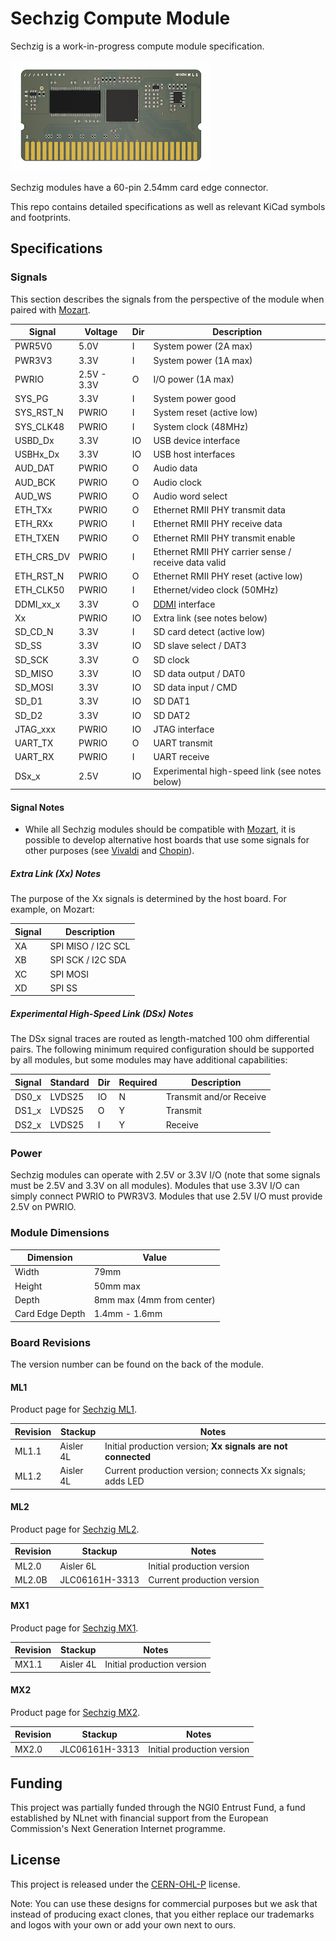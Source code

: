 # Sechzig Compute Module

Sechzig is a work-in-progress compute module specification.

![Sechzig ML1](https://github.com/machdyne/sechzig/blob/4ddd1e48dee8f0d31b78590a8419e66eab25ad2f/ml1.png)

Sechzig modules have a 60-pin 2.54mm card edge connector.

This repo contains detailed specifications as well as relevant KiCad symbols and footprints.

## Specifications

### Signals

This section describes the signals from the perspective of the module when paired with [Mozart](https://github.com/machdyne/mozart).

| Signal | Voltage | Dir | Description |
| ------ | ------- | --- | ----------- |
| PWR5V0 | 5.0V | I | System power (2A max) |
| PWR3V3 | 3.3V | I | System power (1A max) |
| PWRIO | 2.5V - 3.3V | O | I/O power (1A max) |
| SYS\_PG | 3.3V | I | System power good |
| SYS\_RST\_N | PWRIO | I | System reset (active low) |
| SYS\_CLK48 | PWRIO | I | System clock (48MHz) |
| USBD\_Dx | 3.3V | IO | USB device interface |
| USBHx\_Dx | 3.3V | IO | USB host interfaces |
| AUD\_DAT | PWRIO | O | Audio data |
| AUD\_BCK | PWRIO | O | Audio clock |
| AUD\_WS | PWRIO | O | Audio word select |
| ETH\_TXx | PWRIO | O | Ethernet RMII PHY transmit data |
| ETH\_RXx | PWRIO | I | Ethernet RMII PHY receive data |
| ETH\_TXEN | PWRIO | O | Ethernet RMII PHY transmit enable |
| ETH\_CRS\_DV | PWRIO | I | Ethernet RMII PHY carrier sense / receive data valid |
| ETH\_RST\_N | PWRIO | O | Ethernet RMII PHY reset (active low) |
| ETH\_CLK50 | PWRIO | I | Ethernet/video clock (50MHz) |
| DDMI\_xx\_x | 3.3V | O | [DDMI](https://github.com/machdyne/ddmi) interface |
| Xx | PWRIO | IO | Extra link (see notes below) |
| SD\_CD\_N | 3.3V | I | SD card detect (active low) |
| SD\_SS | 3.3V | IO | SD slave select / DAT3 |
| SD\_SCK | 3.3V | O | SD clock |
| SD\_MISO | 3.3V | IO | SD data output / DAT0 |
| SD\_MOSI | 3.3V | IO | SD data input / CMD |
| SD\_D1 | 3.3V| IO | SD DAT1 |
| SD\_D2 | 3.3V | IO | SD DAT2 |
| JTAG\_xxx | PWRIO | IO | JTAG interface |
| UART\_TX | PWRIO | O | UART transmit |
| UART\_RX | PWRIO | I | UART receive |
| DSx\_x | 2.5V | IO | Experimental high-speed link (see notes below) |

#### Signal Notes

  * While all Sechzig modules should be compatible with [Mozart](https://github.com/machdyne/mozart), it is possible to develop alternative host boards that use some signals for other purposes (see [Vivaldi](https://github.com/machdyne/vivaldi) and [Chopin](https://github.com/machdyne/chopin)).

##### Extra Link (Xx) Notes

The purpose of the Xx signals is determined by the host board. For example, on Mozart:

| Signal | Description |
| ------ | ----------- |
| XA | SPI MISO / I2C SCL |
| XB | SPI SCK / I2C SDA |
| XC | SPI MOSI |
| XD | SPI SS |

##### Experimental High-Speed Link (DSx) Notes

The DSx signal traces are routed as length-matched 100 ohm differential pairs. The following minimum required configuration should be supported by all modules, but some modules may have additional capabilities:

| Signal | Standard | Dir | Required | Description |
| ------ | -------- | --- | -------- | ----------- |
| DS0\_x | LVDS25 | IO | N | Transmit and/or Receive |
| DS1\_x | LVDS25 | O | Y | Transmit |
| DS2\_x | LVDS25 | I | Y | Receive |

### Power

Sechzig modules can operate with 2.5V or 3.3V I/O (note that some signals must be 2.5V and 3.3V on all modules). Modules that use 3.3V I/O can simply connect PWRIO to PWR3V3. Modules that use 2.5V I/O must provide 2.5V on PWRIO.

### Module Dimensions

| Dimension | Value |
| --------- | ----- |
| Width | 79mm |
| Height | 50mm max |
| Depth | 8mm max (4mm from center) |
| Card Edge Depth | 1.4mm - 1.6mm |

### Board Revisions

The version number can be found on the back of the module.

#### ML1

Product page for [Sechzig ML1](https://machdyne.com/product/sechzig-ml1-compute-module/).

| Revision | Stackup | Notes |
| -------- | ------- | ----- |
| ML1.1 | Aisler 4L | Initial production version; **Xx signals are not connected** |
| ML1.2 | Aisler 4L | Current production version; connects Xx signals; adds LED |

#### ML2

Product page for [Sechzig ML2](https://machdyne.com/product/sechzig-ml2-compute-module/).

| Revision | Stackup | Notes |
| -------- | ------- | ----- |
| ML2.0 | Aisler 6L | Initial production version |
| ML2.0B | JLC06161H-3313 | Current production version |

#### MX1

Product page for [Sechzig MX1](https://machdyne.com/product/sechzig-mx1-compute-module/).

| Revision | Stackup | Notes |
| -------- | ------- | ----- |
| MX1.1 | Aisler 4L | Initial production version |

#### MX2

Product page for [Sechzig MX2](https://machdyne.com/product/sechzig-mx2-compute-module/).

| Revision | Stackup | Notes |
| -------- | ------- | ----- |
| MX2.0 | JLC06161H-3313 | Initial production version |

## Funding

This project was partially funded through the NGI0 Entrust Fund, a fund established by NLnet with financial support from the European Commission's Next Generation Internet programme.

## License

This project is released under the [CERN-OHL-P](LICENSE.txt) license.

Note: You can use these designs for commercial purposes but we ask that instead of producing exact clones, that you either replace our trademarks and logos with your own or add your own next to ours.
